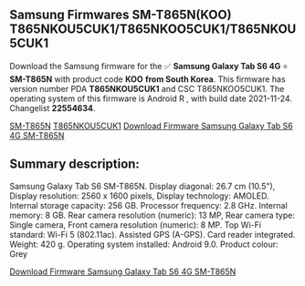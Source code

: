 <h2>Samsung Firmwares SM-T865N(KOO) T865NKOU5CUK1/T865NKOO5CUK1/T865NKOU5CUK1</h2>
Download the Samsung firmware for the ✅ <strong>Samsung Galaxy Tab S6 4G </strong> ⭐ <strong>SM-T865N</strong> with product code <strong>KOO</strong> <strong> from South Korea</strong>. This firmware has version number PDA <strong>T865NKOU5CUK1</strong> and CSC T865NKOO5CUK1. The operating system of this firmware is Android R , with build date 2021-11-24. Changelist <strong>22554634</strong>.


[SM-T865N](https://samfirm.shop/samsung/model/SM-T865N)
[T865NKOU5CUK1](https://samfirm.shop/samsung/pda/T865NKOU5CUK1)
[Download Firmware Samsung Galaxy Tab S6 4G SM-T865N](https://samfirm.shop/samsung/firmware/477039)
<h2>Summary description:</h2>
<p>Samsung Galaxy Tab S6 SM-T865N. Display diagonal: 26.7 cm (10.5"), Display resolution: 2560 x 1600 pixels, Display technology: AMOLED. Internal storage capacity: 256 GB. Processor frequency: 2.8 GHz. Internal memory: 8 GB. Rear camera resolution (numeric): 13 MP, Rear camera type: Single camera, Front camera resolution (numeric): 8 MP. Top Wi-Fi standard: Wi-Fi 5 (802.11ac). Assisted GPS (A-GPS). Card reader integrated. Weight: 420 g. Operating system installed: Android 9.0. Product colour: Grey</p>


[Download Firmware Samsung Galaxy Tab S6 4G SM-T865N](https://samfirm.shop/samsung/firmware/477039)
